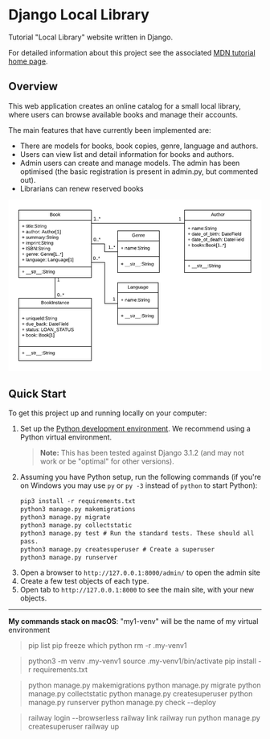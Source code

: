 # Django Local Library

Tutorial "Local Library" website written in Django.

For detailed information about this project see the associated [MDN tutorial home page](https://developer.mozilla.org/en-US/docs/Learn/Server-side/Django/Tutorial_local_library_website).

## Overview

This web application creates an online catalog for a small local library, where users can browse available books and manage their accounts.

The main features that have currently been implemented are:

- There are models for books, book copies, genre, language and authors.
- Users can view list and detail information for books and authors.
- Admin users can create and manage models. The admin has been optimised (the basic registration is present in admin.py, but commented out).
- Librarians can renew reserved books

![Local Library Model](https://raw.githubusercontent.com/mdn/django-locallibrary-tutorial/master/catalog/static/images/local_library_model_uml.png)

## Quick Start

To get this project up and running locally on your computer:

1. Set up the [Python development environment](https://developer.mozilla.org/en-US/docs/Learn/Server-side/Django/development_environment).
   We recommend using a Python virtual environment.
   > **Note:** This has been tested against Django 3.1.2 (and may not work or be "optimal" for other versions).
1. Assuming you have Python setup, run the following commands (if you're on Windows you may use `py` or `py -3` instead of `python` to start Python):
   ```
   pip3 install -r requirements.txt
   python3 manage.py makemigrations
   python3 manage.py migrate
   python3 manage.py collectstatic
   python3 manage.py test # Run the standard tests. These should all pass.
   python3 manage.py createsuperuser # Create a superuser
   python3 manage.py runserver
   ```
1. Open a browser to `http://127.0.0.1:8000/admin/` to open the admin site
1. Create a few test objects of each type.
1. Open tab to `http://127.0.0.1:8000` to see the main site, with your new objects.

---

**My commands stack on macOS**:
"my1-venv" will be the name of my virtual environment

> pip list
> pip freeze
> which python
> rm -r .my-venv1

> python3 -m venv .my-venv1
> source .my-venv1/bin/activate
> pip install -r requirements.txt

> python manage.py makemigrations
> python manage.py migrate
> python manage.py collectstatic
> python manage.py createsuperuser
> python manage.py runserver
> python manage.py check --deploy

> railway login --browserless
> railway link
> railway run python manage.py createsuperuser
> railway up
